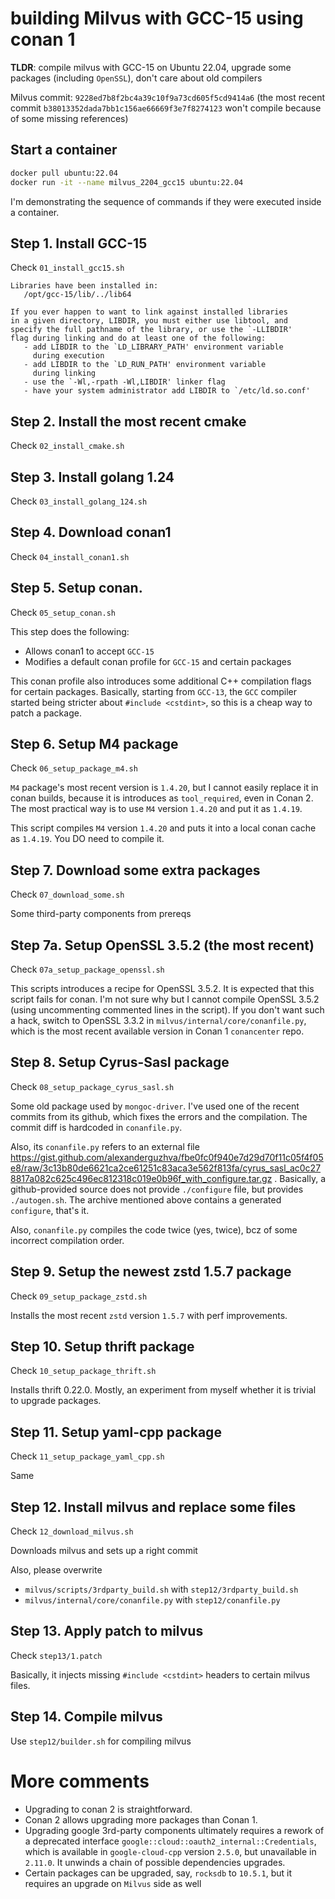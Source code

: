 # building Milvus with GCC-15 using conan 1

**TLDR**: compile milvus with GCC-15 on Ubuntu 22.04, upgrade some packages (including `OpenSSL`), don't care about old compilers

Milvus commit: `9228ed7b8f2bc4a39c10f9a73cd605f5cd9414a6` (the most recent commit `b38013352dada7bb1c156ae66669f3e7f8274123` won't compile because of some missing references)

## Start a container

```bash
docker pull ubuntu:22.04
docker run -it --name milvus_2204_gcc15 ubuntu:22.04
```

I'm demonstrating the sequence of commands if they were executed inside a container.

## Step 1. Install GCC-15

Check `01_install_gcc15.sh`

```
Libraries have been installed in:
   /opt/gcc-15/lib/../lib64

If you ever happen to want to link against installed libraries
in a given directory, LIBDIR, you must either use libtool, and
specify the full pathname of the library, or use the `-LLIBDIR'
flag during linking and do at least one of the following:
   - add LIBDIR to the `LD_LIBRARY_PATH' environment variable
     during execution
   - add LIBDIR to the `LD_RUN_PATH' environment variable
     during linking
   - use the `-Wl,-rpath -Wl,LIBDIR' linker flag
   - have your system administrator add LIBDIR to `/etc/ld.so.conf'
```

## Step 2. Install the most recent cmake

Check `02_install_cmake.sh`

## Step 3. Install golang 1.24

Check `03_install_golang_124.sh`

## Step 4. Download conan1

Check `04_install_conan1.sh`

## Step 5. Setup conan.

Check `05_setup_conan.sh`

This step does the following:

* Allows conan1 to accept `GCC-15`
* Modifies a default conan profile for `GCC-15` and certain packages

This conan profile also introduces some additional C++ compilation flags for certain packages. Basically, starting from `GCC-13`, the `GCC` compiler started being stricter about `#include <cstdint>`, so this is a cheap way to patch a package.

## Step 6. Setup M4 package

Check `06_setup_package_m4.sh`

`M4` package's most recent version is `1.4.20`, but I cannot easily replace it in conan builds, because it is introduces as `tool_required`, even in Conan 2. The most practical way is to use `M4` version `1.4.20` and put it as `1.4.19`. 

This script compiles `M4` version `1.4.20` and puts it into a local conan cache as `1.4.19`. You DO need to compile it.

## Step 7. Download some extra packages

Check `07_download_some.sh`

Some third-party components from prereqs

## Step 7a. Setup OpenSSL 3.5.2 (the most recent)

Check `07a_setup_package_openssl.sh`

This scripts introduces a recipe for OpenSSL 3.5.2. It is expected that this script fails for conan. I'm not sure why but I cannot compile OpenSSL 3.5.2 (using uncommenting commented lines in the script). If you don't want such a hack, switch to OpenSSL 3.3.2 in `milvus/internal/core/conanfile.py`, which is the most recent available version in Conan 1 `conancenter` repo.

## Step 8. Setup Cyrus-Sasl package

Check `08_setup_package_cyrus_sasl.sh`

Some old package used by `mongoc-driver`. I've used one of the recent commits from its github, which fixes the errors and the compilation. The commit diff is hardcoded in `conanfile.py`.

Also, its `conanfile.py` refers to an external file https://gist.github.com/alexanderguzhva/fbe0fc0f940e7d29d70f11c05f4f05e8/raw/3c13b80de6621ca2ce61251c83aca3e562f813fa/cyrus_sasl_ac0c278817a082c625c496ec812318c019e0b96f_with_configure.tar.gz . Basically, a github-provided source does not provide `./configure` file, but provides `./autogen.sh`. The archive mentioned above contains a generated `configure`, that's it.

Also, `conanfile.py` compiles the code twice (yes, twice), bcz of some incorrect compilation order.

## Step 9. Setup the newest zstd 1.5.7 package

Check `09_setup_package_zstd.sh`

Installs the most recent `zstd` version `1.5.7` with perf improvements.

## Step 10. Setup thrift package

Check `10_setup_package_thrift.sh`

Installs thrift 0.22.0. Mostly, an experiment from myself whether it is trivial to upgrade packages.

## Step 11. Setup yaml-cpp package

Check `11_setup_package_yaml_cpp.sh`

Same

## Step 12. Install milvus and replace some files

Check `12_download_milvus.sh`

Downloads milvus and sets up a right commit

Also, please overwrite 

* `milvus/scripts/3rdparty_build.sh` with `step12/3rdparty_build.sh`  
* `milvus/internal/core/conanfile.py` with `step12/conanfile.py`

## Step 13. Apply patch to milvus

Check `step13/1.patch`

Basically, it injects missing `#include <cstdint>` headers to certain milvus files.

## Step 14. Compile milvus

Use `step12/builder.sh` for compiling milvus

# More comments

* Upgrading to conan 2 is straightforward. 
* Conan 2 allows upgrading more packages than Conan 1.
* Upgrading google 3rd-party components ultimately requires a rework of a deprecated interface `google::cloud::oauth2_internal::Credentials`, which is available in `google-cloud-cpp` version `2.5.0`, but unavailable in `2.11.0`. It unwinds a chain of possible dependencies upgrades.
* Certain packages can be upgraded, say, `rocksdb` to `10.5.1`, but it requires an upgrade on `Milvus` side as well

